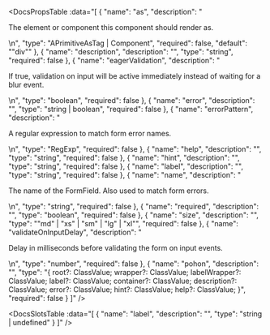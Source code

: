 <!-- This file was automatic generated. Do not edit it manually -->

<DocsPropsTable :data="[
  {
    "name": "as",
    "description": "<p>The element or component this component should render as.</p>\n",
    "type": "APrimitiveAsTag | Component",
    "required": false,
    "default": "\"div\""
  },
  {
    "name": "description",
    "description": "",
    "type": "string",
    "required": false
  },
  {
    "name": "eagerValidation",
    "description": "<p>If true, validation on input will be active immediately instead of waiting for a blur event.</p>\n",
    "type": "boolean",
    "required": false
  },
  {
    "name": "error",
    "description": "",
    "type": "string | boolean",
    "required": false
  },
  {
    "name": "errorPattern",
    "description": "<p>A regular expression to match form error names.</p>\n",
    "type": "RegExp",
    "required": false
  },
  {
    "name": "help",
    "description": "",
    "type": "string",
    "required": false
  },
  {
    "name": "hint",
    "description": "",
    "type": "string",
    "required": false
  },
  {
    "name": "label",
    "description": "",
    "type": "string",
    "required": false
  },
  {
    "name": "name",
    "description": "<p>The name of the FormField. Also used to match form errors.</p>\n",
    "type": "string",
    "required": false
  },
  {
    "name": "required",
    "description": "",
    "type": "boolean",
    "required": false
  },
  {
    "name": "size",
    "description": "",
    "type": "\"md\" | \"xs\" | \"sm\" | \"lg\" | \"xl\"",
    "required": false
  },
  {
    "name": "validateOnInputDelay",
    "description": "<p>Delay in milliseconds before validating the form on input events.</p>\n",
    "type": "number",
    "required": false
  },
  {
    "name": "pohon",
    "description": "",
    "type": "{ root?: ClassValue; wrapper?: ClassValue; labelWrapper?: ClassValue; label?: ClassValue; container?: ClassValue; description?: ClassValue; error?: ClassValue; hint?: ClassValue; help?: ClassValue; }",
    "required": false
  }
]" />

<DocsSlotsTable :data="[
  {
    "name": "label",
    "description": "",
    "type": "string | undefined"
  }
]" />
